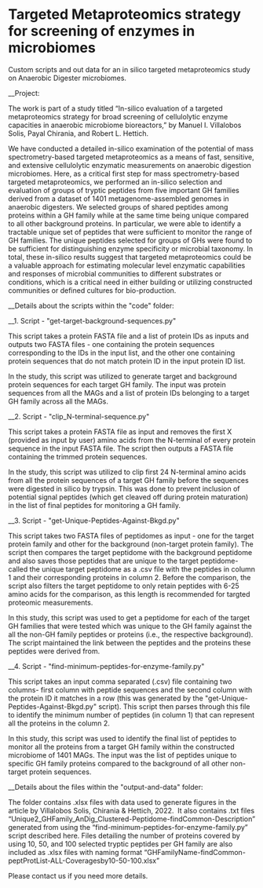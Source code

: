 # Targeted Metaproteomics strategy for screening of enzymes in microbiomes
Custom scripts and out data for an in silico targeted metaproteomics study on Anaerobic Digester microbiomes.

__Project:

The work is part of a study titled “In-silico evaluation of a targeted metaproteomics strategy for broad screening of cellulolytic enzyme capacities in anaerobic microbiome bioreactors,” by Manuel I. Villalobos Solis, Payal Chirania, and Robert L. Hettich.

We have conducted a detailed in-silico examination of the potential of mass spectrometry-based targeted metaproteomics as a means of fast, sensitive, and extensive cellulolytic enzymatic measurements on anaerobic digestion microbiomes. Here, as a critical first step for mass spectrometry-based targeted metaproteomics, we performed an in-silico selection and evaluation of groups of tryptic peptides from five important GH families derived from a dataset of 1401 metagenome-assembled genomes in anaerobic digesters. We selected groups of shared peptides among proteins within a GH family while at the same time being unique compared to all other background proteins. In particular, we were able to identify a tractable unique set of peptides that were sufficient to monitor the range of GH families. The unique peptides selected for groups of GHs were found to be sufficient for distinguishing enzyme specificity or microbial taxonomy. In total, these in-silico results suggest that targeted metaproteomics could be a valuable approach for estimating molecular level enzymatic capabilities and responses of microbial communities to different substrates or conditions, which is a critical need in either building or utilizing constructed communities or defined cultures for bio-production.



__Details about the scripts within the "code" folder:

__1. Script - "get-target-background-sequences.py"
		
This script takes a protein FASTA file and a list of protein IDs as inputs and outputs two FASTA files - one containing the protein sequences corresponding to the IDs in the input list, and the other one containing protein sequences that do not match protein ID in the input protein ID list.

In the study, this script was utilized to generate target and background protein sequences for each target GH family. The input was protein sequences from all the MAGs and a list of protein IDs belonging to a target GH family across all the MAGs. 



__2. Script - "clip_N-terminal-sequence.py"

This script takes a protein FASTA file as input and removes the first X (provided as input by user) amino acids from the N-terminal of every protein sequence in the input FASTA file. The script then outputs a FASTA file containing the trimmed protein sequences.

In the study, this script was utilized to clip first 24 N-terminal amino acids from all the protein sequences of a target GH family before the sequences were digested in silico by trypsin. This was done to prevent inclusion of potential signal peptides (which get cleaved off during protein maturation) in the list of final peptides for monitoring a GH family.



__3. Script - "get-Unique-Peptides-Against-Bkgd.py"

This script takes two FASTA files of peptidomes as input - one for the target protein family and other for the background (non-target protein family). The script then compares the target peptidome with the background peptidome and also saves those peptides that are unique to the target peptidome- called the unique target peptidome as a .csv file with the peptides in column 1 and their corresponding proteins in column 2. Before the comparison, the script also filters the target peptidome to only retain peptides with 6-25 amino acids for the comparison, as this length is recommended for targted proteomic measurements.

In this study, this script was used to get a peptidome for each of the target GH families that were tested which was unique to the GH family against the all the non-GH family peptides or proteins (i.e., the respective background). The script maintained the link between the peptides and the proteins these peptides were derived from.


__4. Script - "find-minimum-peptides-for-enzyme-family.py"
				
This script takes an input comma separated (.csv) file containing two columns- first column with peptide sequences and the second column with the protein ID it matches in a row (this was generated by the "get-Unique-Peptides-Against-Bkgd.py" script). This script then parses through this file to identify the minimum number of peptides (in column 1) that can represent all the proteins in the column 2.

In this study, this script was used to identify the final list of peptides to monitor all the proteins from a target GH family within the constructed microbiome of 1401 MAGs. The input was the list of peptides unique to specific GH family proteins compared to the background of all other non-target protein sequences.

__Details about the files within the "output-and-data" folder:

The folder contains .xlsx files with data used to generate figures in the article by Villalobos Solis, Chirania & Hettich, 2022.  It also contains .txt files “Unique2_GHFamily_AnDig_Clustered-Peptidome-findCommon-Description” generated from using the “find-minimum-peptides-for-enzyme-family.py” script described here. Files detailing the number of proteins covered by using 10, 50, and 100 selected tryptic peptides per GH family are also included as .xlsx files with naming format “GHFamilyName-findCommon-peptProtList-ALL-Coveragesby10-50-100.xlsx”

Please contact us if you need more details.
